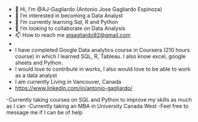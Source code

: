 - 👋 Hi, I’m @AJ-Gagliardo (Antonio Jose Gagliardo Espinoza)
- 👀 I’m interested in becoming a Data Analyst
- 🌱 I’m currently learning Sql, R and Python
- 💞️ I’m looking to collaborate on Data Analysis
- 📫 How to reach me ajgagliardo92@gmail.com
- 
- I have completed Google Data analytics course in Coursera (210 hours course) in which I learned SQL, R, Tableau. I also know excel, google sheets and Python.
- I would love to contribute in works, I also would love to be able to work as a data analyst
- I am currently Living in Vancouver, Canada
- https://www.linkedin.com/in/antonio-gagliardo/

-Currently taking courses on SQL and Python to improve my skills as much as I can
-Currently taking an MBA in University Canada West
-Feel free to message me if I can be of help


<!---
AJ-Gagliardo/AJ-Gagliardo is a ✨ special ✨ repository because its `README.md` (this file) appears on your GitHub profile.
You can click the Preview link to take a look at your changes.
--->
